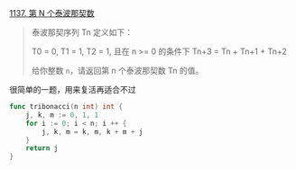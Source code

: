 [1137. 第 N 个泰波那契数](https://leetcode.cn/problems/n-th-tribonacci-number/)

> 泰波那契序列 Tn 定义如下： 
>
> T0 = 0, T1 = 1, T2 = 1, 且在 n >= 0 的条件下 Tn+3 = Tn + Tn+1 + Tn+2
>
> 给你整数 `n`，请返回第 n 个泰波那契数 Tn 的值。

很简单的一题，用来复活再适合不过

```go
func tribonacci(n int) int {
    j, k, m := 0, 1, 1
    for i := 0; i < n; i ++ {
        j, k, m = k, m, k + m + j
    }
    return j    
}
```

